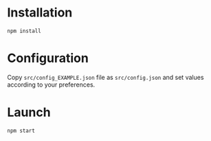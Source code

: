 
# Installation

`npm install`

# Configuration

Copy `src/config_EXAMPLE.json` file as `src/config.json` and set values according to your preferences.

# Launch

`npm start`
